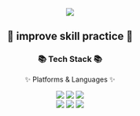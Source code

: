 <div align=center>
<img src="https://capsule-render.vercel.app/api?type=shark&color=auto&height=200&section=header&text=youngje_github&fontSize=90" />
</div>
	<div align=center>
		<h2>🌱 improve skill practice 🌱</h2>
		<h3>📚 Tech Stack 📚</h3>
		<p>✨ Platforms & Languages ✨</p>
	</div>

<div align="center">
	<img src="https://img.shields.io/badge/Java-007396?style=flat&logo=Conda-Forge&logoColor=white" />
	<img src="https://img.shields.io/badge/spring-1572B6?style=flat&logo=spring&logoColor=white" />
	<img src="https://img.shields.io/badge/spring boot-232F3E?style=flat&logo=spring boot&logoColor=white" />
	<br>
	<img src="https://img.shields.io/badge/Mybatis-000000?style=flat&logo=Fluentd&logoColor=white" />
	<img src="https://img.shields.io/badge/MySQL-4479A1?style=flat&logo=MySQL&logoColor=white" />
	<img src="https://img.shields.io/badge/MariaDB-003545?style=flat&logo=MariaDB&logoColor=white" />
</div>
